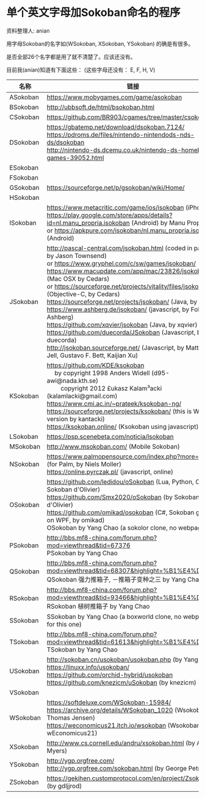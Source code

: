 # 单个英文字母加Sokoban命名的程序

资料整理人: anian

用字母Sokoban的名字如(WSokoban,  XSokoban, YSokoban) 的确是有很多。

是否全部26个名字都是用了就不清楚了。应该还没有。

目前我(anian)知道有下面这些： (这些字母还没有： E, F, H, V)

<table>
<thead>
  <tr><th>名称</th><th>链接</th></tr>
</thead>
<tbody>
  <tr><td>ASokoban</td><td><a href="https://www.mobygames.com/game/asokoban" target="_blank">https://www.mobygames.com/game/asokoban</a></td></tr>
  <tr><td>BSokoban</td><td><a href="http://ubbsoft.de/html/bsokoban.html" target="_blank">http://ubbsoft.de/html/bsokoban.html</a></td></tr>
  <tr><td>CSokoban</td><td><a href="https://github.com/BR903/cgames/tree/master/csokoban" target="_blank">https://github.com/BR903/cgames/tree/master/csokoban</a></td></tr>
  <tr><td>DSokoban</td><td>
    <a href="https://gbatemp.net/download/dsokoban.7124/" target="_blank">https://gbatemp.net/download/dsokoban.7124/</a>
    <br><a href="https://pdroms.de/files/nintendo-nintendods-nds-ds/dsokoban" target="_blank">https://pdroms.de/files/nintendo-nintendods-nds-ds/dsokoban</a>
    <br><a href="http://nintendo-ds.dcemu.co.uk/nintendo-ds-homebrew-games-39052.html" target="_blank">http://nintendo-ds.dcemu.co.uk/nintendo-ds-homebrew-games-39052.html</a>
  </td></tr>
  <tr><td>ESokoban</td><td> </td></tr>
  <tr><td>FSokoban</td><td> </td></tr>
  <tr><td>GSokoban</td><td><a href="https://sourceforge.net/p/gsokoban/wiki/Home/" target="_blank">https://sourceforge.net/p/gsokoban/wiki/Home/</a></td></tr>
  <tr><td>HSokoban</td><td> </td></tr>
  <tr><td>ISokoban</td><td>
    <a href="https://www.metacritic.com/game/ios/isokoban" target="_blank">https://www.metacritic.com/game/ios/isokoban</a>  (iPhone)
    <br><a href="https://play.google.com/store/apps/details?id=nl.manu_propria.isokoban" target="_blank">https://play.google.com/store/apps/details?id=nl.manu_propria.isokoban</a> (Android)  by Manu Propria.
    <br>or <a href="https://apkpure.com/isokoban/nl.manu_propria.isokoban" target="_blank">https://apkpure.com/isokoban/nl.manu_propria.isokoban</a>  (Android)
  </td></tr>
  <tr><td>JSokoban</td><td>
    <a href="http://pascal-central.com/jsokoban.html" target="_blank">http://pascal-central.com/jsokoban.html</a>  (coded in pascal by Jason Townsend)
    <br>or <a href="https://www.gryphel.com/c/sw/games/jsokoban/" target="_blank">https://www.gryphel.com/c/sw/games/jsokoban/</a>
    <br><a href="https://www.macupdate.com/app/mac/23826/jsokoban" target="_blank">https://www.macupdate.com/app/mac/23826/jsokoban</a> (Mac OSX by Cedars)
    <br>or <a href="https://sourceforge.net/projects/vitality/files/jsokoban/" target="_blank">https://sourceforge.net/projects/vitality/files/jsokoban/</a> (Objective-C, by Cedars)
    <br><a href="https://sourceforge.net/projects/jsokoban/" target="_blank">https://sourceforge.net/projects/jsokoban/</a>  (Java, by texx)
    <br><a href="https://www.ashberg.de/jsokoban/" target="_blank">https://www.ashberg.de/jsokoban/</a>  (javascript, by Folke Ashberg)
    <br><a href="https://github.com/xqvier/jsokoban" target="_blank">https://github.com/xqvier/jsokoban</a>  (Java, by xqvier)
    <br><a href="https://github.com/duecorda/JSokoban" target="_blank">https://github.com/duecorda/JSokoban</a>  (Javascript, by duecorda)
    <br><a href="http://jsokoban.sourceforge.net/" target="_blank">http://jsokoban.sourceforge.net/</a>  (Javascript, by Matthias Jell, Gustavo F. Bett, Kaijian Xu)
  </td></tr>
  <tr><td>KSokoban</td><td>
    <a href="https://github.com/KDE/ksokoban" target="_blank">https://github.com/KDE/ksokoban</a>  
             <br>&emsp; by copyright 1998 Anders Widell  (d95-awi@nada.kth.se)
                <br>&emsp;&emsp; copyright 2012 £ukasz Kalam³acki (kalamlacki@gmail.com)
    <br><a href="https://www.cmi.ac.in/~prateek/ksokoban-ng/" target="_blank">https://www.cmi.ac.in/~prateek/ksokoban-ng/</a>
    <br><a href="https://sourceforge.net/projects/ksokoban/" target="_blank">https://sourceforge.net/projects/ksokoban/</a>  (this is Win32 version by kantacki)
    <br><a href="https://ksokoban.online/" target="_blank">https://ksokoban.online/</a>  (Ksokoban using javascript)
  </td></tr>
  <tr><td>LSokoban</td><td><a href="https://psp.scenebeta.com/noticia/lsokoban" target="_blank">https://psp.scenebeta.com/noticia/lsokoban</a></td></tr>
  <tr><td>MSokoban</td><td><a href="http://www.msokoban.com/" target="_blank">http://www.msokoban.com/</a>  (Mobile Sokoban)</td></tr>
  <tr><td>NSokoban</td><td>
    <a href="https://www.palmopensource.com/index.php?more=351" target="_blank">https://www.palmopensource.com/index.php?more=351</a>  (for Palm, by Niels Moller)
    <br><a href="https://online.pyrczak.pl/" target="_blank">https://online.pyrczak.pl/</a> (javascript, online)
  </td></tr>
  <tr><td>OSokoban</td><td>
    <a href="https://github.com/ledidou/oSokoban" target="_blank">https://github.com/ledidou/oSokoban</a>   (Lua, Python, C: by Sokoban d'Olivier)
    <br><a href="https://github.com/Smx2020/oSokoban" target="_blank">https://github.com/Smx2020/oSokoban</a>   (by Sokoban d'Olivier)
    <br><a href="https://github.com/omikad/osokoban" target="_blank">https://github.com/omikad/osokoban</a>    (C#, Sokoban game on WPF, by omikad)
    <br>OSokoban by Yang Chao (a sokolor clone, no webpage)
  </td></tr>
  <tr><td>PSokoban</td><td>
    <a href="http://bbs.mf8-china.com/forum.php?mod=viewthread&tid=67376" target="_blank">http://bbs.mf8-china.com/forum.php?mod=viewthread&tid=67376</a>
    <br>PSokoban by Yang Chao
  </td></tr>
  <tr><td>QSokoban</td><td>
    <a href="http://bbs.mf8-china.com/forum.php?mod=viewthread&tid=68307&highlight=%B1%E4%D6%D6" target="_blank">http://bbs.mf8-china.com/forum.php?mod=viewthread&tid=68307&highlight=%B1%E4%D6%D6</a> 
    <br>QSokoban 强力推箱子, －推箱子变种之三  by Yang Chao
  </td></tr>
  <tr><td>RSokoban</td><td>
    <a href="http://bbs.mf8-china.com/forum.php?mod=viewthread&tid=93466&highlight=%B1%E4%D6%D6" target="_blank">http://bbs.mf8-china.com/forum.php?mod=viewthread&tid=93466&highlight=%B1%E4%D6%D6</a>
    <br>RSokoban 植树推箱子 by Yang Chao
  </td></tr>
  <tr><td>SSokoban</td><td>SSokoban by Yang Chao  (a boxworld clone, no webpage for this one)
  </td></tr>
  <tr><td>TSokoban</td><td>
    <a href="http://bbs.mf8-china.com/forum.php?mod=viewthread&tid=61613&highlight=%B1%E4%D6%D6" target="_blank">http://bbs.mf8-china.com/forum.php?mod=viewthread&tid=61613&highlight=%B1%E4%D6%D6</a>
    <br>TSokoban by Yang Chao
  </td></tr>
  <tr><td>USokoban</td><td>
    <a href="http://sokoban.cn/usokoban/usokoban.php" target="_blank">http://sokoban.cn/usokoban/usokoban.php</a>   (by Yang Chao)
    <br><a href="https://linuxx.info/usokoban/" target="_blank">https://linuxx.info/usokoban/</a> 
    <br><a href="https://github.com/orchid-hybrid/usokoban" target="_blank">https://github.com/orchid-hybrid/usokoban</a>
    <br><a href="https://github.com/knezicm/uSokoban" target="_blank">https://github.com/knezicm/uSokoban</a>       (by knezicm)
  </td></tr>
  <tr><td>VSokoban</td><td> </td></tr>
  <tr><td>WSokoban</td><td>
    <a href="https://softdeluxe.com/WSokoban-15984/" target="_blank">https://softdeluxe.com/WSokoban-15984/</a>
    <br><a href="https://archive.org/details/WSokoban_1020" target="_blank">https://archive.org/details/WSokoban_1020</a>  (Wsokoban by Thomas Jensen)
    <br><a href="https://weconomicus21.itch.io/wsokoban" target="_blank">https://weconomicus21.itch.io/wsokoban</a>  (Wsokoban by wEconomicus21)
  </td></tr>
  <tr><td>XSokoban</td><td>
    <a href="http://www.cs.cornell.edu/andru/xsokoban.html" target="_blank">http://www.cs.cornell.edu/andru/xsokoban.html</a>  (by Andrew Myers)
  </td></tr>
  <tr><td>YSokoban</td><td>
    <a href="http://ygp.orgfree.com/" target="_blank">http://ygp.orgfree.com/</a>
    <br><a href="http://ygp.orgfree.com/sokoban.html" target="_blank">http://ygp.orgfree.com/sokoban.html</a>   (by George Petrov)
  </td></tr>
  <tr><td>ZSokoban</td><td>
    <a href="https://gekihen.customprotocol.com/en/project/Zsokoban" target="_blank">https://gekihen.customprotocol.com/en/project/Zsokoban</a>   (by gdljjrod)
  </td></tr>
</tbody>
</table>
